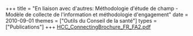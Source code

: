 +++
title = "En liaison avec d'autres: Méthodologie d'étude de champ - Modèle de collecte de l'information et méthodologie d'engagement"
date = 2010-09-01
themes = ["Outils du Conseil de la santé"]
types = ["Publications"]
+++
[HCC\_ConnectingBrochure\_FR\_FA2.pdf](/files/HCC_ConnectingBrochure_FR_FA2.pdf)
